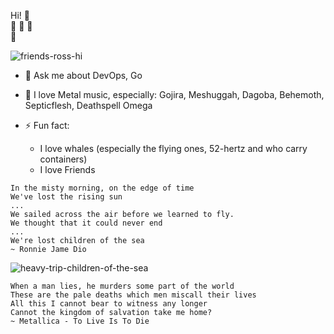 Hi! 🤘  
🐋 🐳 🦕  
🎸

![friends-ross-hi](https://c.tenor.com/mZO_FZIjgTgAAAAM/ross-friends.gif?style=centerme)

- 💬 Ask me about DevOps, Go
- 🤘 I love Metal music, especially: Gojira, Meshuggah, Dagoba, Behemoth, Septicflesh, Deathspell Omega

- ⚡ Fun fact:
  - I love whales (especially the flying ones, 52-hertz and who carry containers)
  - I love Friends

```
In the misty morning, on the edge of time
We've lost the rising sun
...
We sailed across the air before we learned to fly.
We thought that it could never end
...
We're lost children of the sea
~ Ronnie Jame Dio
```

![heavy-trip-children-of-the-sea](https://media.giphy.com/media/2QEomdgkDLIfNzOAhN/giphy-downsized-large.gif?style=centerme)

```
When a man lies, he murders some part of the world
These are the pale deaths which men miscall their lives
All this I cannot bear to witness any longer
Cannot the kingdom of salvation take me home?
~ Metallica - To Live Is To Die
```